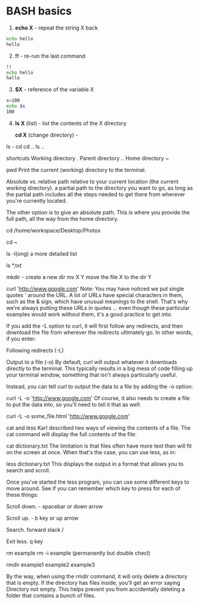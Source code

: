 # BASH basics


1. __echo X__ - repeat the string X back

``` bash
echo hello
hello
```


2. __!!__ - re-run the last command

``` bash
!!
echo hello
hello
```

3. __$X__ - reference of the variable X

``` bash
x=100 
echo $x
100
```

4. __ls X__ (list) - list the contents of the X directory

   __cd X__ (change directory) - 

ls - 
cd 
cd ..
ls ..


shortcuts
Working directory .
Parent directory ..
Home directory ~

pwd Print the current (working) directory to the terminal.


Absolute vs. relative path
relative to your current location (the current working directory).
a partial path to the directory you want to go, as long as the partial path includes all the steps needed to get there from wherever you're currently located.

The other option is to give an absolute path. This is where you provide the full path, all the way from the home directory.

cd /home/workspace/Desktop/Photos


cd ~



ls -l(ong)
a more detailed list


ls *.txt

mkdir - create a new dir
mv X Y move the file X to the dir Y


curl 'http://www.google.com'
Note: You may have noticed we put single quotes ' around the URL. A lot of URLs have special characters in them, such as the & sign, which have unusual meanings to the shell. That's why we're always putting these URLs in quotes … even though these particular examples would work without them, it's a good practice to get into.

If you add the -L option to curl, it will first follow any redirects, and then download the file from wherever the redirects ultimately go. In other words, if you enter:


Following redirects (-L)


Output to a file (-o)
By default, curl will output whatever it downloads directly to the terminal. This typically results in a big mess of code filling up your terminal window, something that isn't always particularly useful.

Instead, you can tell curl to output the data to a file by adding the -o option:

curl -L -o 'http://www.google.com'
Of course, it also needs to create a file to put the data into, so you'll need to tell it that as well:

curl -L -o some_file.html 'http://www.google.com'



cat and less
Karl described two ways of viewing the contents of a file. The cat command will display the full contents of the file:

cat dictionary.txt
The limitation is that files often have more text than will fit on the screen at once. When that's the case, you can use less, as in:

less dictionary.txt
This displays the output in a format that allows you to search and scroll.


Once you've started the less program, you can use some different keys to move around. See if you can remember which key to press for each of these things:


Scroll down. - spacebar or down arrow


Scroll up. - b key or up arrow


Search. forward slack /

 
Exit less. q key


rm example
rm -i example (permanently but double checl)

rmdir example1 example2 example3


By the way, when using the rmdir command, it will only delete a directory that is empty. If the directory has files inside, you'll get an error saying Directory not empty. This helps prevent you from accidentally deleting a folder that contains a bunch of files.



















